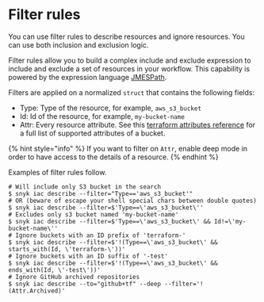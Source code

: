 # Filter rules

You can use filter rules to describe resources and ignore resources. You can use both inclusion and exclusion logic.

Filter rules allow you to build a complex include and exclude expression to include and exclude a set of resources in your workflow. This capability is powered by the expression language [JMESPath](https://jmespath.org).

Filters are applied on a normalized `struct` that contains the following fields:

* Type: Type of the resource, for example, `aws_s3_bucket`
* Id: Id of the resource, for example, `my-bucket-name`
* Attr: Every resource attribute. See this [terraform attributes reference](https://registry.terraform.io/providers/hashicorp/aws/latest/docs/resources/s3\_bucket#attributes-reference) for a full list of supported attributes of a bucket.

{% hint style="info" %}
If you want to filter on `Attr`, enable deep mode in order to have access to the details of a resource.
{% endhint %}

​Examples of filter rules follow.

```
# Will include only S3 bucket in the search
$ snyk iac describe --filter="Type=='aws_s3_bucket'"
# OR (beware of escape your shell special chars between double quotes)
$ snyk iac describe --filter=$'Type==\'aws_s3_bucket\''
# Excludes only s3 bucket named 'my-bucket-name'
$ snyk iac describe --filter=$'Type==\'aws_s3_bucket\' && Id!=\'my-bucket-name\''
# Ignore buckets with an ID prefix of 'terraform-'
$ snyk iac describe --filter=$'!(Type==\'aws_s3_bucket\' && starts_with(Id, \'terraform-\'))'
# Ignore buckets with an ID suffix of '-test'
$ snyk iac describe --filter=$'!(Type==\'aws_s3_bucket\' && ends_with(Id, \'-test\'))'
# Ignore GitHub archived repositories
$ snyk iac describe --to="github+tf" --deep --filter='!(Attr.Archived)'
```
